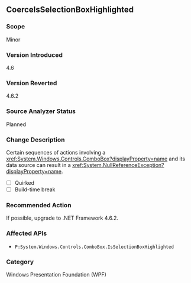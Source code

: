 ## CoerceIsSelectionBoxHighlighted

### Scope
Minor

### Version Introduced
4.6

### Version Reverted
4.6.2

### Source Analyzer Status
Planned

### Change Description
Certain sequences of actions involving a <xref:System.Windows.Controls.ComboBox?displayProperty=name>
and its data source can result in a <xref:System.NullReferenceException?displayProperty=name>.

- [ ] Quirked
- [ ] Build-time break

### Recommended Action
If possible, upgrade to .NET Framework 4.6.2.

### Affected APIs
* `P:System.Windows.Controls.ComboBox.IsSelectionBoxHighlighted`

### Category
Windows Presentation Foundation (WPF)

<!--
    ### Original Bug
    125219
-->

<!-- breaking change id: 179 -->
